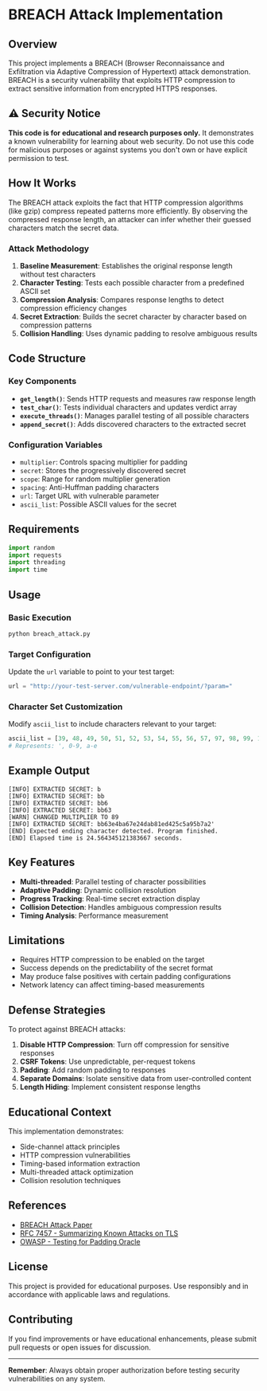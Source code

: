 # BREACH Attack Implementation

## Overview

This project implements a BREACH (Browser Reconnaissance and Exfiltration via Adaptive Compression of Hypertext) attack demonstration. BREACH is a security vulnerability that exploits HTTP compression to extract sensitive information from encrypted HTTPS responses.

## ⚠️ Security Notice

**This code is for educational and research purposes only.** It demonstrates a known vulnerability for learning about web security. Do not use this code for malicious purposes or against systems you don't own or have explicit permission to test.

## How It Works

The BREACH attack exploits the fact that HTTP compression algorithms (like gzip) compress repeated patterns more efficiently. By observing the compressed response length, an attacker can infer whether their guessed characters match the secret data.

### Attack Methodology

1. **Baseline Measurement**: Establishes the original response length without test characters
2. **Character Testing**: Tests each possible character from a predefined ASCII set
3. **Compression Analysis**: Compares response lengths to detect compression efficiency changes
4. **Secret Extraction**: Builds the secret character by character based on compression patterns
5. **Collision Handling**: Uses dynamic padding to resolve ambiguous results

## Code Structure

### Key Components

- **`get_length()`**: Sends HTTP requests and measures raw response length
- **`test_char()`**: Tests individual characters and updates verdict array
- **`execute_threads()`**: Manages parallel testing of all possible characters
- **`append_secret()`**: Adds discovered characters to the extracted secret

### Configuration Variables

- `multiplier`: Controls spacing multiplier for padding
- `secret`: Stores the progressively discovered secret
- `scope`: Range for random multiplier generation
- `spacing`: Anti-Huffman padding characters
- `url`: Target URL with vulnerable parameter
- `ascii_list`: Possible ASCII values for the secret

## Requirements

```python
import random
import requests
import threading
import time
```

## Usage

### Basic Execution

```python
python breach_attack.py
```

### Target Configuration

Update the `url` variable to point to your test target:

```python
url = "http://your-test-server.com/vulnerable-endpoint/?param="
```

### Character Set Customization

Modify `ascii_list` to include characters relevant to your target:

```python
ascii_list = [39, 48, 49, 50, 51, 52, 53, 54, 55, 56, 57, 97, 98, 99, 100, 101]
# Represents: ', 0-9, a-e
```

## Example Output

```
[INFO] EXTRACTED SECRET: b
[INFO] EXTRACTED SECRET: bb
[INFO] EXTRACTED SECRET: bb6
[INFO] EXTRACTED SECRET: bb63
[WARN] CHANGED MULTIPLIER TO 89
[INFO] EXTRACTED SECRET: bb63e4ba67e24dab81ed425c5a95b7a2'
[END] Expected ending character detected. Program finished.
[END] Elapsed time is 24.564345121383667 seconds.
```

## Key Features

- **Multi-threaded**: Parallel testing of character possibilities
- **Adaptive Padding**: Dynamic collision resolution
- **Progress Tracking**: Real-time secret extraction display
- **Collision Detection**: Handles ambiguous compression results
- **Timing Analysis**: Performance measurement

## Limitations

- Requires HTTP compression to be enabled on the target
- Success depends on the predictability of the secret format
- May produce false positives with certain padding configurations
- Network latency can affect timing-based measurements

## Defense Strategies

To protect against BREACH attacks:

1. **Disable HTTP Compression**: Turn off compression for sensitive responses
2. **CSRF Tokens**: Use unpredictable, per-request tokens
3. **Padding**: Add random padding to responses
4. **Separate Domains**: Isolate sensitive data from user-controlled content
5. **Length Hiding**: Implement consistent response lengths

## Educational Context

This implementation demonstrates:
- Side-channel attack principles
- HTTP compression vulnerabilities
- Timing-based information extraction
- Multi-threaded attack optimization
- Collision resolution techniques

## References

- [BREACH Attack Paper](https://breachattack.com/)
- [RFC 7457 - Summarizing Known Attacks on TLS](https://tools.ietf.org/html/rfc7457)
- [OWASP - Testing for Padding Oracle](https://owasp.org/www-project-web-security-testing-guide/latest/4-Web_Application_Security_Testing/09-Testing_for_Weak_Cryptography/02-Testing_for_Padding_Oracle)

## License

This project is provided for educational purposes. Use responsibly and in accordance with applicable laws and regulations.

## Contributing

If you find improvements or have educational enhancements, please submit pull requests or open issues for discussion.

---

**Remember**: Always obtain proper authorization before testing security vulnerabilities on any system.
